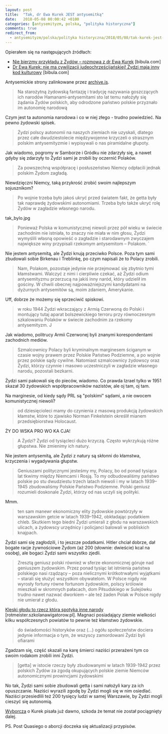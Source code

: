 ```yaml
---
layout: post
title:  "Tak, dr Ewa Kurek JEST antysemitką"
date:   2018-05-08 00:00:42 +0100
categories: [antysemityzm, polska, "polityka historyczna"]
comments: true
redirect_from:
  - antysemityzm/polska/polityka historyczna/2018/05/08/tak-kurek-jest-antysemitka.html
---
```


Opierałem się na następujących źródłach:

* [Nie bierzmy przykładu z Żydów – rozmowa z dr Ewą Kurek](http://archive.li/ZMkIp) [bibula.com]
* [Dr Ewa Kurek: nie ma cywilizacji judeochrześcijańskiej! Żydzi mają inny kod kulturowy](http://archive.li/G8Ujy) [bibula.com]

Antysemickie strony zalinkowane przez [archive.is](http://archive.is/).
<!--more-->

> Na starożytną żydowską fantazję i tradycję nazywania goszczących ich narodów Hamanami‑antysemitami sto lat temu nałożyły się żądania Żydów polskich, aby odrodzone państwo polskie przyznało im autonomię narodową

Czym jest ta autonomia narodowa i co w niej złego - trudno powiedzieć. Na pewno żydowski spisek.

> Żydzi polscy autonomii na naszych ziemiach nie uzyskali, dlatego przez całe dwudziestolecie międzywojenne krzyczeli o strasznym polskim antysemityzmie i wypisywali o nas piramidalne głupoty.

Jak wiadomo, pogromy w Samborze i Gródku nie zdarzyły się, a nawet gdyby się zdarzyły to Żydzi sami je zrobili by oczernić Polaków.

> Za powszechną współpracę i posłuszeństwo Niemcy odpłacili jednak polskim Żydom zagładą.

Niewdzięczni Niemcy, taką przykrość zrobić swoim najlepszym sojusznikom?

> Po wojnie trzeba było jakoś ukryć przed światem fakt, że getta były tak naprawdę żydowskimi autonomiami. Trzeba było także ukryć rolę Żydów w zagładzie własnego narodu.

tak_bylo.jpg

> Ponieważ Polska w komunistycznej niewoli przez pół wieku w świecie zachodnim nie istniała, to znaczy nie miała w nim głosu, Żydzi wymyślili własną opowieść o zagładzie i starodawnym zwyczajem największe winy przypisali rzekomym antysemitom – Polakom. `

Nie jestem antysemitą, ale Żydzi knują przeciwko Polsce. Poza tym sami zbudowali sobie Birkenau i Treblinkę, po czym napisali że to Polacy zrobili.

> Nam, Polakom, pozostaje jedynie nie przejmować się zbytnio tymi kłamstwami. Walczyć z nimi i cierpliwie czekać, aż Żydzi odium antysemityzmu przerzucą na jakiś inny naród, który udzielił im gościny. W chwili obecnej najpoważniejszymi kandydatami na dyżurnych antysemitów są, moim zdaniem, Amerykanie.

Uff, dobrze że możemy się sprzeciwić spiskowi.

> w roku 1944 Żydzi wkraczający z Armią Czerwoną do Polski i montujący tutaj aparat bolszewickiego terroru przy równoczesnym szkalowaniu Polaków w świecie zachodnim za rzekomy antysemityzm. J

Jak wiadomo, politrucy Armii Czerwonej byli znanymi korespondentami zachodnich mediów.

> Szmalcownicy Polacy byli kryminalnym marginesem ściganym w czasie wojny prawem przez Polskie Państwo Podziemne, a po wojnie przez polskie sądy cywilne. Natomiast szmalcownicy żydowscy oraz Żydzi, którzy czynnie i masowo uczestniczyli w zagładzie własnego narodu, pozostali bezkarni.

Żydzi sami pakowali się do pieców, wiadomo. Co prawda Izrael tylko w 1951 skazał 30 żydowskich współpracowników nazistów, ale oj tam, oj tam.

Na marginesie, od kiedy sądy PRL są "polskimi" sądami, a nie owocem komunistycznej niewoli?

> od dziesięcioleci mamy do czynienia z masową produkcją żydowskich kłamstw, które to zjawisko Norman Finkelstein określił mianem przedsiębiorstwa Holocaust.

ŻY DO WSKA PRO WO KA CJA!

> A Żydzi? Żydzi od tysiącleci dużo krzyczą. Często wykrzykują różne głupstwa. Nie zmienimy ich natury.

Nie jestem antysemitą, ale Żydzi z natury są skłonni do kłamstwa, krzyczenia i wygadywania głupstw.

> Geniuszami politycznymi jesteśmy my, Polacy, bo od ponad tysiąca lat tkwimy między Niemcami i Rosją. To my odbudowaliśmy państwo polskie po stu dwudziestu trzech latach niewoli i my w latach 1939–1945 zbudowaliśmy Polskie Państwo Podziemne. Polski geniusz rozumieli doskonale Żydzi, którzy od nas uczyli się polityki.

Mmm.

> ten sam manewr ekonomiczny elity żydowskie powtórzyły w warszawskim getcie w latach 1939–1942, obkładając podatkiem chleb. Skutkiem tego biedni Żydzi umierali z głodu na warszawskich ulicach, a żydowscy urzędnicy i policjanci balowali w pobliskich knajpach.

Żydzi sami się zagłodzili, i to jeszcze podatkami. Hitler chciał dobrze, dał bogate racje żywnościowe Żydom (aż 200 (słownie: dwieście) kcal na osobę), ale bogaci Żydzi sami wszystko zjedli.

> Zresztą geniusz polski również w sferze ekonomicznej góruje nad geniuszem żydowskim. Przez ponad tysiąc lat istnienia państwa polskiego nasi rządzący – poza nielicznymi krótkotrwałymi wyjątkami – starali się służyć wszystkim obywatelom. W Polsce nigdy nie wyrosły fortuny równe fortunom żydowskim, polscy królowie mieszkali w skromnych pałacach, dom Piłsudskiego w Sulejówku trudno nawet nazwać dworkiem – ale też żaden Polak w Polsce nigdy nie umierał z głodu.

[Klęski głodu to rzecz która spotyka inne narody](http://rotmeister.szkolanawigatorow.pl/kleski-godu-w-dawnej-polsce) [rotmeister.szkolanawigatorow.pl]. Magnaci posiadający ziemie wielkości kilku współczesnych powiatów to pewnie też kłamstwo żydowskie.

> do świadomości historyków oraz (...) ogółu społeczeństw dociera jedynie informacja o tym, że wszyscy zamordowani Żydzi byli ofiarami

Zgadzam się, część skazali na karę śmierci naziści przerażeni tym co swoim rodakom zrobili inni Żydzi.

> [getta] w istocie rzeczy były zbudowanymi w latach 1939-1942 przez polskich Żydów za zgodą okupujących polskie ziemie Niemców autonomicznymi prowincjami żydowskimi

No tak, Żydzi sami sobie zbudowali getta i sami nałożyli kary za ich opuszczanie. Naziści wyrazili zgodę by Żydzi mogli się w nim osiedlać. Naziści przesiedlili też 200 tysięcy ludzi w samej Warszawie, by Żydzi mogli cieszyć się autonomią.

[Wyborcza](http://wyborcza.pl/1,76842,3558299.html) o Kurek pisała już dawno, szkoda że temat nie został pociągnięty dalej.

PS. Post Quasiego o aborcji doczeka się aktualizacji przypisów.
